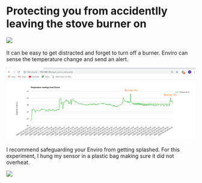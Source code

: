 <h1>Protecting you from accidentlly leaving the stove burner on</h1>

<img src="images/burnerOn.png">

It can be easy to get distracted and forget to turn off a burner.  Enviro can sense the temperature change and send an alert.  

<img src="images/stoveOnGraph.png">

I recommend safeguarding your Enviro from getting splashed.  For this experiment, I hung my sensor in a plastic bag making sure it did not overheat.

<img src="images/kettle.png">

